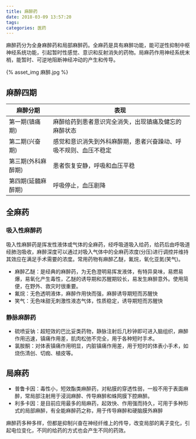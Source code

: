 ```yaml
---
title: 麻醉药
date: 2018-03-09 13:57:20
tags:
categories: 医药
---
```


麻醉药分为全身麻醉药和局部麻醉药。全麻药是具有麻醉功能，能可逆性抑制中枢神经系统功能，引起暂时性感觉、意识和反射消失的药物。局麻药作用神经系统末梢，能暂时、可逆地阻断神经冲动的产生和传导。

{% asset_img 麻醉.jpg %}

## 麻醉四期

麻醉分期 | 表现
--- | ---
第一期(镇痛期) | 麻醉给药到患者意识完全消失，出现镇痛及健忘的麻醉状态
第二期(兴奋期) | 感觉和意识消失到外科麻醉期，患者兴奋躁动、呼吸不规则、血压不稳定
第三期(外科麻醉期) | 患者恢复安静，呼吸和血压平稳
第四期(延髓麻醉期) | 呼吸停止，血压剧降 
<!--- more --->
## 全麻药

### 吸入性麻醉药

吸入性麻醉药是挥发性液体或气体的全麻药，经呼吸道吸入给药，给药后由呼吸道经肺泡吸收，麻醉深度可以通过对吸入气体中的全麻药浓度(分压)进行调控并维持其效应在满足手术需要的浓度。常用药物有麻醉乙醚，氟烷，氧化亚氮(笑气)。

- 麻醉乙醚：是经典的麻醉药，为无色澄明易挥发液体，有特异臭味，易燃易爆，易氧化产生毒性，乙醚的诱导期和苏醒期较长，易发生麻醉意外。使用简便，在野外、救灾时很重要。
- 氟烷：无色透明液体，麻醉作用快而强，麻醉诱导期短而苏醒快
- 笑气：无色味甜无刺激性液态气体，性质稳定，诱导期短而苏醒快

### 静脉麻醉药

- 硫喷妥钠：超短效的巴比妥类药物，静脉注射后几秒钟即可进入脑组织，麻醉作用迅速，镇痛作用差，肌肉松弛不完全，用于各种短时手术。
- 氯胺酮：对体表镇痛作用明显，内脏镇痛作用差，用于短时的体表小手术，如烧伤清创、切痂、植皮等。

## 局麻药

- 普鲁卡因：毒性小，短效酯类麻醉药，对粘膜的穿透性弱，一般不用于表面麻醉，常局部注射用于浸润麻醉、传导麻醉和蛛网膜下腔麻醉。
- 利多卡因：是目前应用最多的局麻药，起效快、作用强而持久，可用于多种形式的局部麻醉，有全能麻醉药之称，用于传导麻醉和硬脑膜外麻醉

麻醉药多种多样，但都是抑制兴奋在神经纤维上的传导，改变局部的离子变化，引起电位变化，不同的给药的方式也会产生不同的药效。